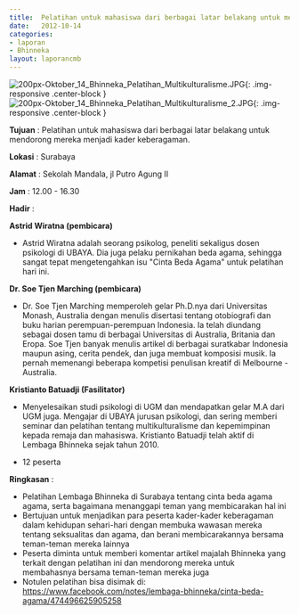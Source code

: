 ```yaml
---	
title: 	Pelatihan untuk mahasiswa dari berbagai latar belakang untuk mendorong mereka menjadi kader keberagaman.
date: 	2012-10-14
categories:	
- laporan	
- Bhinneka	
layout: laporancmb	
---	
```

	
![200px-Oktober_14_Bhinneka_Pelatihan_Multikulturalisme.JPG](/uploads/200px-Oktober_14_Bhinneka_Pelatihan_Multikulturalisme.JPG){: .img-responsive .center-block }	
![200px-Oktober_14_Bhinneka_Pelatihan_Multikulturalisme_2.JPG](/uploads/200px-Oktober_14_Bhinneka_Pelatihan_Multikulturalisme_2.JPG){: .img-responsive .center-block }	
	
**Tujuan** :	Pelatihan untuk mahasiswa dari berbagai latar belakang untuk mendorong mereka menjadi kader keberagaman.
	
**Lokasi** :	Surabaya
	
**Alamat** : 	Sekolah Mandala, jl Putro Agung II
	
**Jam** :	12.00 - 16.30
	
**Hadir** :	

**Astrid Wiratna (pembicara)**
*	Astrid Wiratna adalah seorang psikolog, peneliti sekaligus dosen psikologi di UBAYA. Dia juga pelaku pernikahan beda agama, sehingga sangat tepat mengetengahkan isu "Cinta Beda Agama" untuk pelatihan hari ini.

**Dr. Soe Tjen Marching (pembicara)**
*	Dr. Soe Tjen Marching memperoleh gelar Ph.D.nya dari Universitas Monash, Australia dengan menulis disertasi tentang otobiografi dan buku harian perempuan-perempuan Indonesia. Ia telah diundang sebagai dosen tamu di berbagai Universitas di Australia, Britania dan Eropa. Soe Tjen banyak menulis artikel di berbagai suratkabar Indonesia maupun asing, cerita pendek, dan juga membuat komposisi musik. Ia pernah memenangi beberapa kompetisi penulisan kreatif di Melbourne - Australia.

**Kristianto Batuadji (Fasilitator)**
*	Menyelesaikan studi psikologi di UGM dan mendapatkan gelar M.A dari UGM juga. Mengajar di UBAYA jurusan psikologi, dan sering memberi seminar dan pelatihan tentang multikulturalisme dan kepemimpinan kepada remaja dan mahasiswa. Kristianto Batuadji telah aktif di Lembaga Bhinneka sejak tahun 2010.

*	12 peserta

**Ringkasan** :	
*	Pelatihan Lembaga Bhinneka di Surabaya tentang cinta beda agama agama, serta bagaimana menanggapi teman yang membicarakan hal ini
*	Bertujuan untuk menjadikan para peserta kader-kader keberagaman dalam kehidupan sehari-hari dengan membuka wawasan mereka tentang seksualitas dan agama, dan berani membicarakannya bersama teman-teman mereka lainnya
*	Peserta diminta untuk memberi komentar artikel majalah Bhinneka yang terkait dengan pelatihan ini dan mendorong mereka untuk membahasnya bersama teman-teman mereka juga
*	Notulen pelatihan bisa disimak di: https://www.facebook.com/notes/lembaga-bhinneka/cinta-beda-agama/474496625905258
